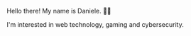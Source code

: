 Hello there! My name is Daniele. 👋😊 

I'm interested in web technology, gaming and cybersecurity.

<!---
danielepsvc/danielepsvc is a ✨ special ✨ repository because its `README.md` (this file) appears on your GitHub profile.
You can click the Preview link to take a look at your changes.
--->
